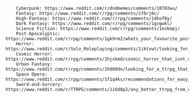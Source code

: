 
        Cyberpunk: https://www.reddit.com/r/dndmemes/comments/10782wu/
        Fantasy: https://www.reddit.com/r/rpg/comments/1f6rj6c/
        High-Fantasy: https://www.reddit.com/r/rpg/comments/1dkof6y/
        Dark Fantasy: https://www.reddit.com/r/rpg/comments/1gvgwkl/
        Science Fiction: https://www.reddit.com/r/rpg/comments/1ezkmpj/
        Post-Apocalyptic: https://www.reddit.com/r/rpg/comments/1gk9rm2/whats_your_favourite_post_apocalyptic_ttrpg/
        Horror: https://www.reddit.com/r/Solo_Roleplaying/comments/1iktvwt/looking_for_solo_ttrpg_recommendations_strategy/
        Cosmic Horror: https://www.reddit.com/r/rpg/comments/1hjxkmd/cosmic_horror_that_isnt_coc_or_lovecraft/
        Urban Fantasy: https://www.reddit.com/r/rpg/comments/1hd09dn/looking_for_a_ttrpg_that_mixes_mystery_urban/
        Space Opera: https://www.reddit.com/r/rpg/comments/1f1q4ks/recommendations_for_easy_to_learn_space_opera/
        Sword-and-Sorcery: https://www.reddit.com/r/TTRPG/comments/1i6d0p2/any_better_ttrpg_from_conaninspired_bronze_age/